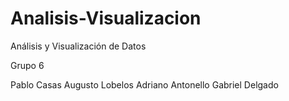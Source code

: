 # Analisis-Visualizacion
Análisis y Visualización de Datos


Grupo 6 

Pablo Casas
Augusto Lobelos
Adriano Antonello
Gabriel Delgado
